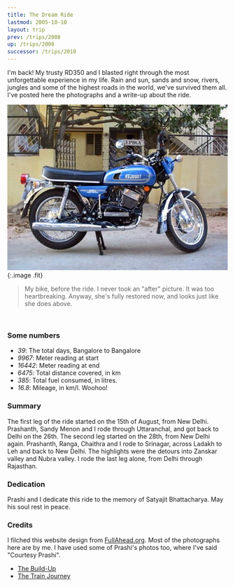 ```yaml
---
title: The Dream Ride
lastmod: 2005-10-10
layout: trip
prev: /trips/2008
up: /trips/2008
successor: /trips/2010
---
```


I'm back! My trusty RD350 and I blasted right through the most             unforgettable experience in my life. Rain and sun, sands and             snow, rivers, jungles and some of the highest roads in the             world, we've survived them all. I've posted here the photographs             and a write-up about the ride.

![RD350](/images/photos/rd1.jpg 'RD350'){:.image .fit}


>  My bike, before the ride. I never took an             &quot;after&quot; picture. It was too heartbreaking. Anyway, she's fully             restored now, and looks just like she does above. 

&nbsp;

<h3>Some numbers</h3>

- _39_: The total days, Bangalore to Bangalore
- _9967_: Meter reading at start
- _16442_: Meter reading at end
- _6475_: Total distance covered, in km
- _385_: Total fuel consumed, in litres.
- _16.8_: Mileage, in km/l. Woohoo!

<h3>Summary</h3>
The first leg of the ride started on the 15th of August, from             New Delhi. Prashanth, Sandy Menon and I rode through             Uttaranchal, and got back to Delhi on the 26th. The second leg             started on the 28th, from New Delhi again. Prashanth, Ranga,             Chaithra and I rode to Srinagar, across Ladakh to Leh and back             to New Delhi. The highlights were the detours into Zanskar             valley and Nubra valley. I rode the last leg alone, from Delhi             through Rajasthan.

<h3>Dedication</h3>
Prashi and I dedicate this ride to the memory of Satyajit             Bhattacharya. May his soul rest in peace.

<h3>Credits</h3>
I filched this website design from <a href="http://fullahead.org">FullAhead.org</a>. Most of the             photographs here are by me. I have used some of Prashi's photos             too, where I've said &quot;Courtesy Prashi&quot;.


* [The Build-Up](/trips/2010/)
* [The Train Journey](/trips/2011/)
